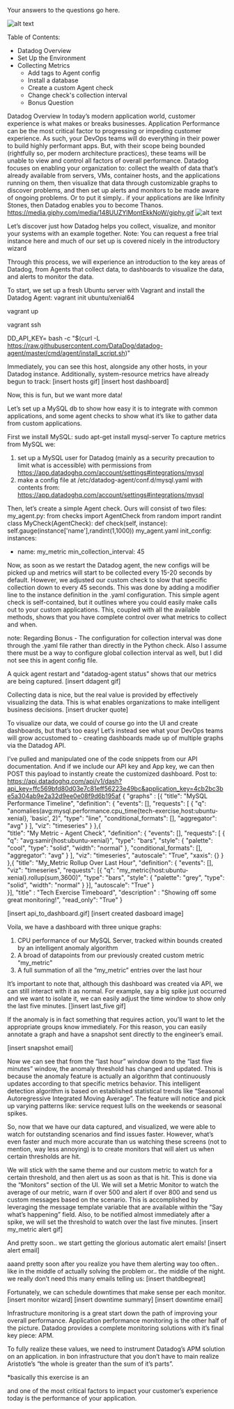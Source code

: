 Your answers to the questions go here.

![alt text](https://github.com/samirgandhi19/hiring-engineers/blob/samir-test/images/Screen%20Shot%202018-10-23%20at%205.40.23%20AM.png)


Table of Contents: 
- Datadog Overview 
- Set Up the Environment
- Collecting Metrics
  - Add tags to Agent config
  - Install a database
  - Create a custom Agent check
  - Change check's collection interval
  - Bonus Question


Datadog Overview
In today’s modern application world, customer experience is what makes or breaks businesses. Application Performance can be the most critical factor to progressing or impeding customer experience. As such, your DevOps teams will do everything in their power to build highly performant apps. But, with their scope being bounded (rightfully so, per modern architecture practices), these teams will be unable to view and control all factors of overall performance. Datadog focuses on enabling your organization to: collect the wealth of data that’s already available from servers, VMs, container hosts, and the applications running on them, then visualize that data through customizable graphs to discover problems, and then set up alerts and monitors to be made aware of ongoing problems. Or to put it simply.. if your applications are like Infinity Stones, then Datadog enables you to become Thanos. 
https://media.giphy.com/media/148UUZYlMontEkkNoW/giphy.gif
![alt text](https://github.com/samirgandhi19/hiring-engineers/blob/samir-test/images/infinityGauntlet.gif)

Let’s discover just how Datadog helps you collect, visualize, and monitor your systems with an example together.
Note: You can request a free trial instance here and much of our set up is covered nicely in the introductory wizard

Through this process, we will experience an introduction to the key areas of Datadog, from Agents that collect data, to dashboards to visualize the data, and alerts to monitor the data. 

To start, we set up a fresh Ubuntu server with Vagrant and install the Datadog Agent:
vagrant init ubuntu/xenial64

vagrant up 

vagrant ssh

DD_API_KEY=<APIKey> bash -c "$(curl -L https://raw.githubusercontent.com/DataDog/datadog-agent/master/cmd/agent/install_script.sh)"

Immediately, you can see this host, alongside any other hosts, in your Datadog instance. Additionally, system-resource metrics have already begun to track: 
[insert hosts gif]
[insert host dashboard]


Now, this is fun, but we want more data! 


Let’s set up a MySQL db to show how easy it is to integrate with common applications, and some agent checks to show what it’s like to gather data from custom applications. 

First we install MySQL:
sudo apt-get install mysql-server
To capture metrics from MySQL we: 
1. set up a MySQL user for Datadog (mainly as a security precaution to limit what is accessible) with permissions from https://app.datadoghq.com/account/settings#integrations/mysql
2. make a config file at /etc/datadog-agent/conf.d/mysql.yaml with contents from: https://app.datadoghq.com/account/settings#integrations/mysql

Then, let’s create a simple Agent check. Ours will consist of two files: 
my_agent.py:
from checks import AgentCheck
from random import randint
class MyCheck(AgentCheck):
    def check(self, instance):
        self.gauge(instance['name'],randint(1,1000))
my_agent.yaml
init_config:
instances:
  - name: my_metric
    min_collection_interval: 45

Now, as soon as we restart the Datadog agent, the new configs will be picked up and metrics will start to be collected every 15-20 seconds by default. However, we adjusted our custom check to slow that specific collection down to every 45 seconds. This was done by adding a modifier line to the instance definition in the .yaml configuration. This simple agent check is self-contained, but it outlines where you could easily make calls out to your custom applications. This, coupled with all the available methods, shows that you have complete control over what metrics to collect and when. 

note: Regarding Bonus - The configuration for collection interval was done through the .yaml file rather than directly in the Python check. Also I assume there must be a way to configure global collection interval as well, but I did not see this in agent config file. 

A quick agent restart and "datadog-agent status” shows that our metrics are being captured. 
[insert ddagent gif]

Collecting data is nice, but the real value is provided by effectively visualizing the data. This is what enables organizations to make intelligent business decisions. 
[insert drucker quote]

To visualize our data, we could of course go into the UI and create dashboards, but that’s too easy! Let’s instead see what your DevOps teams will grow accustomed to - creating dashboards made up of multiple graphs via the Datadog API. 

I’ve pulled and manipulated one of the code snippets from our API documentation. And if we include our API key and App key, we can then POST this payload to instantly create the customized dashboard. Post to: https://api.datadoghq.com/api/v1/dash?api_key=ffc569bfd80d03e7c81eff56223e49bc&application_key=4cb2bc3be5a304ab9e2a32d9ee0e08f9d6b195af
{
      "graphs" : [{
      "title": "MySQL Performance Timeline",
      "definition": {
        "events": [],
        "requests": [
        {
          "q": "anomalies(avg:mysql.performance.cpu_time{tech-exercise,host:ubuntu-xenial}, 'basic', 2)",
          "type": "line",
          "conditional_formats": [],
          "aggregator": "avg"
        }
        ],
        "viz": "timeseries"
      }
},{    
      "title": "My Metric - Agent Check",
      "definition": {
        "events": [],
        "requests": [
            {
                "q": "avg:samir{host:ubuntu-xenial}",
                "type": "bars",
                "style": {
                  "palette": "cool",
                  "type": "solid",
                  "width": "normal"
                },
                "conditional_formats": [],
                "aggregator": "avg"
            }
        ],
        "viz": "timeseries",
        "autoscale": "True",
        "xaxis": {}
      }
},{
      "title": "My_Metric Rollup Over Last Hour",
      "definition": {
        "events": [],
        "viz": "timeseries",
        "requests": [{
            "q": "my_metric{host:ubuntu-xenial}.rollup(sum,3600)",
            "type": "bars",
            "style": {
                "palette": "grey",
                "type": "solid",
                "width": "normal"
            }
        }],
        "autoscale": "True"
      }  
}],
      "title" : "Tech Exercise Timeboard",
      "description" : "Showing off some great monitoring!",
      "read_only": "True"
}

[insert api_to_dashboard.gif]
[insert created dasboard image]

Voila, we have a dashboard with three unique graphs: 
1. CPU performance of our MySQL Server, tracked within bounds created by an intelligent anomaly algorithm
2. A broad of datapoints from our previously created custom metric “my_metric"
3. A full summation of all the “my_metric” entries over the last hour

It’s important to note that, although this dashboard was created via API, we can still interact with it as normal. For example, say a big spike just occurred and we want to isolate it, we can easily adjust the time window to show only the last five minutes. 
[]insert last_five gif]

If the anomaly is in fact something that requires action, you’ll want to let the appropriate groups know immediately. For this reason, you can easily annotate a graph and have a snapshot sent directly to the engineer’s email. 

[insert snapshot email]

Now we can see that from the “last hour” window down to the “last five minutes” window, the anomaly threshold has changed and updated. This is because the anomaly feature is actually an algorithm that continuously updates according to that specific metrics behavior. This intelligent detection algorithm is based on established statistical trends like 
“Seasonal Autoregressive Integrated Moving Average”. The feature will notice and pick up varying patterns like: service request lulls on the weekends or seasonal spikes. 

So, now that we have our data captured, and visualized, we were able to watch for outstanding scenarios and find issues faster. However, what’s even faster and much more accurate than us watching these screens (not to mention, way less annoying) is to create monitors that will alert us when certain thresholds are hit.

We will stick with the same theme and our custom metric to watch for a certain threshold, and then alert us as soon as that is hit. 
This is done via the “Monitors” section of the UI. We will set a Metric Monitor to watch the average of our metric, warn if over 500 and alert if over 800 and send us custom messages based on the scenario. This is accomplished by leveraging the message template variable that are available within the “Say what’s happening” field. Also, to be notified almost immediately after a spike, we will set the threshold to watch over the last five minutes. 
[insert my_metric alert gif]

And pretty soon.. we start getting the glorious automatic alert emails!
[insert alert email]

aaand pretty soon after you realize you have them alerting way too often.. like in the middle of actually solving the problem or.. the middle of the night.  we really don’t need this many emails telling us: 
[insert thatdbegreat]

Fortunately, we can schedule downtimes that make sense per each monitor. 
[insert monitor wizard]
[insert downtime summary]
[insert downtime email]

Infrastructure monitoring is a great start down the path of improving your overall performance. Application performance monitoring is the other half of the picture. Datadog provides a complete monitoring solutions with it’s final key piece: APM. 

To fully realize these values, we need to instrument Datadog’s APM solution on an application. 
in bon infrastructure that you don’t have to main realize Aristotle’s “the whole is greater than the sum of it’s parts”. 


*basically this exercise is an  

and one of the most critical factors to impact your customer’s experience today is the performance of your application. 

